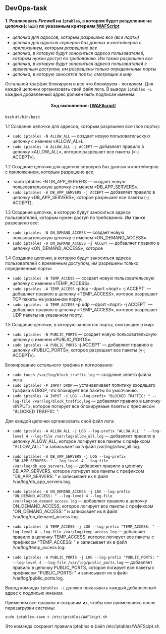 ## DevOps-task

#### 1. Реализовать _Firewall_ на `iptables`, в котором будет разделение на цепочки(`chain`) по указанным критериям:[WAFScript](https://github.com/igmsecure/DevOps-task/tree/main/WAFScript)

- _цепочка для адресов, которым разрешено все (все порты)_
- _цепочка для адресов серверов баз данных и контейнеров с приложением, которым разрешено все_
- _цепочка, в которую будут заноситься адреса пользователей, которым нужен доступ по требованию. Им также разрешено все_
- _цепочка, в которую будут заноситься адреса пользователей с временным доступом, им разрешены только определенные порты_
- _цепочка, в которую заносятся порты, смотрящие в мир_

Остальной траффик блокируем и все что блокируем - логируем. Для каждой цепочки организовать свой файл лога. 
В выводе `iptables -L` каждый добавленный адрес должен быть подписан именем.

<h4 align="center">
  Ход выполнения: <a href="https://github.com/igmsecure/DevOps-task/tree/main/WAFScript" target="_blank">[WAFScript]</a> 
</h4>

`bash`
`#!/bin/bash`

1.1 Создание цепочки для адресов, которым разрешено все (все порты):

- `sudo iptables -N ALLOW_ALL` — создает новую пользовательскую цепочку с именем «ALLOW_AL»L.
- `sudo iptables -A ALLOW_ALL -j ACCEPT` — добавляет правило в цепочку «ALLOW_ALL», которое разрешает все пакеты («-j ACCEPT»).


1.2 Создание цепочки для адресов серверов баз данных и контейнеров с приложением, которым разрешено все:

- `sudo iptables -N DB_APP_SERVERS — создает новую пользовательскую цепочку с именем «DB_APP_SERVERS».
- `sudo iptables -A DB_APP_SERVERS -j ACCEPT` — добавляет правило в цепочку «DB_APP_SERVERS», которое разрешает все пакеты (-j ACCEPT).


1.3 Создание цепочки, в которую будут заноситься адреса пользователей, которым нужен доступ по требованию. Им также разрешено все:

- `sudo iptables -N ON_DEMAND_ACCESS` — создает новую пользовательскую цепочку с именем «ON_DEMAND_ACCESS».
- `sudo iptables -A ON_DEMAND_ACCESS -j ACCEPT` — добавляет правило в цепочку «ON_DEMAND_ACCESS», которое

1.4 Создание цепочки, в которую будут заноситься адреса пользователей с временным доступом, им разрешены только определенные порты:

- `sudo iptables -N TEMP_ACCESS` — создает новую пользовательскую цепочку с именем «TEMP_ACCESS».
- `sudo iptables -A TEMP_ACCESS` -p tcp --dport <порт> -j ACCEPT` — добавляет правило в цепочку «TEMP_ACCESS», которое разрешает TCP пакеты на указанном порту.
- `sudo iptables -A TEMP_ACCESS` -p udp --dport <порт> -j ACCEPT` — добавляет правило в цепочку «TEMP_ACCESS», которое разрешает UDP пакеты на указанном порту.


1.5 Создание цепочки, в которую заносятся порты, смотрящие в мир:

- `sudo iptables -N PUBLIC_PORTS` — создает новую пользовательскую цепочку с именем «PUBLIC_PORTS».
- `sudo iptables -A PUBLIC_PORTS` -j ACCEPT` — добавляет правило в цепочку «PUBLIC_PORTS», которое разрешает все пакеты («-j ACCEPT»).


Блокирование остального трафика и логирование:

- `sudo touch /var/log/block_traffic.log` — создание своего файла лога
- `sudo iptables -P INPUT DROP` — устанавливает политику входящего трафика в DROP, что блокирует все пакеты по умолчанию.
- `sudo iptables -A INPUT -j LOG --log-prefix "BLOCKED TRAFFIC: " --log-file /var/log/block_traffic.log` — добавляет правило в цепочку «INPUT», которое логирует все блокируемые пакеты с префиксом "BLOCKED TRAFFIC: ".


Для каждой цепочки организовать свой файл лога:

- `sudo iptables -A ALLOW_ALL -j LOG --log-prefix "ALLOW_ALL: " --log-level 4 --log-file /var/log/allow_all.log` — добавляет правило в цепочку ALLOW_ALL, которое логирует все пакеты с префиксом "ALLOW_ALL: " и записывает их в файл /var/log/allow_all.log.


- `sudo iptables -A DB_APP_SERVERS -j LOG --log-prefix "DB_APP_SERVERS: " --log-level 4 --log-file /var/log/db_app_servers.log` — добавляет правило в цепочку DB_APP_SERVERS, которое логирует все пакеты с префиксом "DB_APP_SERVERS: " и записывает их в файл /var/log/db_app_servers.log.


- `sudo iptables -A ON_DEMAND_ACCESS -j LOG --log-prefix "ON_DEMAND_ACCESS: " --log-level 4 --log-file /var/log/on_demand_access.log` — добавляет правило в цепочку ON_DEMAND_ACCESS, которое логирует все пакеты с префиксом "ON_DEMAND_ACCESS: " и записывает их в файл /var/log/on_demand_access.log.


- `sudo iptables -A TEMP_ACCESS -j LOG --log-prefix "TEMP_ACCESS: " --log-level 4 --log-file /var/log/temp_access.log` — добавляет правило в цепочку TEMP_ACCESS, которое логирует все пакеты с префиксом "TEMP_ACCESS: " и записывает их в файл /var/log/temp_access.log.


- `sudo iptables -A PUBLIC_PORTS -j LOG --log-prefix "PUBLIC_PORTS: " --log-level 4 --log-file /var/log/public_ports.log` — добавляет правило в цепочку PUBLIC_PORTS, которое логирует все пакеты с префиксом "PUBLIC_PORTS: " и записывает их в файл /var/log/public_ports.log.


Вывод команды `iptables -L` должен показывать каждый добавленный адрес с подписью именем.

Применим все правила и сохраним их, чтобы они применялись после перезагрузки системы:

`sudo iptables-save > /etc/iptables/WAFScipt.sh`

Это команда сохранит правила iptables в файл /etc/iptables/WAFScipt.sh.
</hr>


